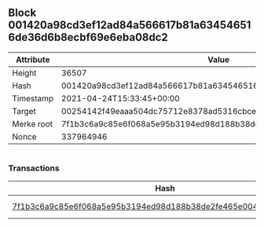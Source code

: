 ## Block 001420a98cd3ef12ad84a566617b81a634546516de36d6b8ecbf69e6eba08dc2

Attribute | Value
--- | ---
Height | 36507
Hash | 001420a98cd3ef12ad84a566617b81a634546516de36d6b8ecbf69e6eba08dc2
Timestamp | 2021-04-24T15:33:45+00:00
Target | 00254142f49eaaa504dc75712e8378ad5316cbcead634704b3734b6271167cc4
Merke root | 7f1b3c6a9c85e6f068a5e95b3194ed98d188b38de2fe465e004464d9bf7b5fa6
Nonce | 337964946

```

```

### Transactions

Hash | Amount
--- | ---
[7f1b3c6a9c85e6f068a5e95b3194ed98d188b38de2fe465e004464d9bf7b5fa6](7f1b3c6a9c85e6f068a5e95b3194ed98d188b38de2fe465e004464d9bf7b5fa6.md) | 10.00000000 SKEPTI 
